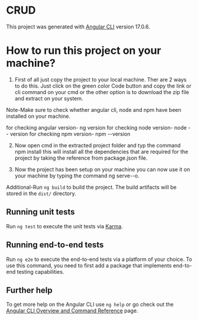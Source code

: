 # CRUD

This project was generated with [Angular CLI](https://github.com/angular/angular-cli) version 17.0.6.

# How to run this project on your machine?

1) First of all just copy the project to your local machine. Ther are 2 ways to do this. Just click on the green color Code button and copy the link or cli command on your cmd or the other option is to download the zip file and extract on your system.


Note-Make sure to check whether angular cli, node and npm have been installed 
on your machine.

for checking angular version- ng version
for checking node version- node -- version
for checking npm version- npm --version


2) Now open cmd in the extracted project folder and typ the command npm install this will install all the dependencies that are required for the project by taking the reference from package.json file.


3) Now the project has been setup on your machine you can now use it on your machine by typing the command ng serve--o.

Additional-Run `ng build` to build the project. The build artifacts will be stored in the `dist/` directory.

## Running unit tests

Run `ng test` to execute the unit tests via [Karma](https://karma-runner.github.io).

## Running end-to-end tests

Run `ng e2e` to execute the end-to-end tests via a platform of your choice. To use this command, you need to first add a package that implements end-to-end testing capabilities.

## Further help

To get more help on the Angular CLI use `ng help` or go check out the [Angular CLI Overview and Command Reference](https://angular.io/cli) page.
